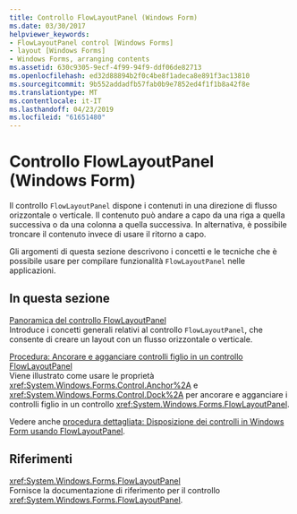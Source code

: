 ```yaml
---
title: Controllo FlowLayoutPanel (Windows Form)
ms.date: 03/30/2017
helpviewer_keywords:
- FlowLayoutPanel control [Windows Forms]
- layout [Windows Forms]
- Windows Forms, arranging contents
ms.assetid: 630c9305-9ecf-4f99-94f9-ddf06de82713
ms.openlocfilehash: ed32d88894b2f0c4be8f1adeca8e891f3ac13810
ms.sourcegitcommit: 9b552addadfb57fab0b9e7852ed4f1f1b8a42f8e
ms.translationtype: MT
ms.contentlocale: it-IT
ms.lasthandoff: 04/23/2019
ms.locfileid: "61651480"
---
```

# <a name="flowlayoutpanel-control-windows-forms"></a>Controllo FlowLayoutPanel (Windows Form)
Il controllo `FlowLayoutPanel` dispone i contenuti in una direzione di flusso orizzontale o verticale. Il contenuto può andare a capo da una riga a quella successiva o da una colonna a quella successiva. In alternativa, è possibile troncare il contenuto invece di usare il ritorno a capo.  
  
 Gli argomenti di questa sezione descrivono i concetti e le tecniche che è possibile usare per compilare funzionalità `FlowLayoutPanel` nelle applicazioni.  
  
## <a name="in-this-section"></a>In questa sezione  
 [Panoramica del controllo FlowLayoutPanel](flowlayoutpanel-control-overview.md)  
 Introduce i concetti generali relativi al controllo `FlowLayoutPanel`, che consente di creare un layout con un flusso orizzontale o verticale.  
  
 [Procedura: Ancorare e agganciare controlli figlio in un controllo FlowLayoutPanel](how-to-anchor-and-dock-child-controls-in-a-flowlayoutpanel-control.md)  
 Viene illustrato come usare le proprietà <xref:System.Windows.Forms.Control.Anchor%2A> e <xref:System.Windows.Forms.Control.Dock%2A> per ancorare e agganciare i controlli figlio in un controllo <xref:System.Windows.Forms.FlowLayoutPanel>.  
  
 Vedere anche [procedura dettagliata: Disposizione dei controlli in Windows Form usando FlowLayoutPanel](walkthrough-arranging-controls-on-windows-forms-using-a-flowlayoutpanel.md).  
  
## <a name="reference"></a>Riferimenti  
 <xref:System.Windows.Forms.FlowLayoutPanel>  
 Fornisce la documentazione di riferimento per il controllo <xref:System.Windows.Forms.FlowLayoutPanel>.
